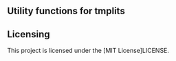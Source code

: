 ## Utility functions for tmplits

## Licensing

This project is licensed under the [MIT License]LICENSE.
